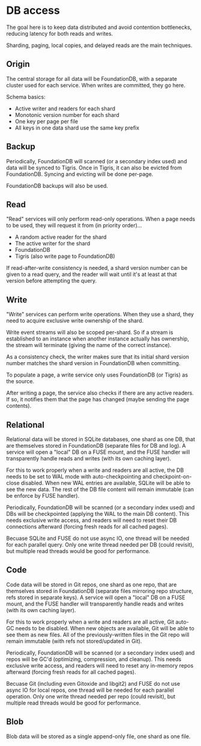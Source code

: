 # DB access

The goal here is to keep data distributed and avoid contention bottlenecks, reducing latency for both reads and writes.

Sharding, paging, local copies, and delayed reads are the main techniques.

## Origin

The central storage for all data will be FoundationDB, with a separate cluster used for each service. When writes are committed, they go here.

Schema basics:

- Active writer and readers for each shard
- Monotonic version number for each shard
- One key per page per file
- All keys in one data shard use the same key prefix

## Backup

Periodically, FoundationDB will scanned (or a secondary index used) and data will be synced to Tigris. Once in Tigris, it can also be evicted from FoundationDB. Syncing and evicting will be done per-page.

FoundationDB backups will also be used.

## Read

"Read" services will only perform read-only operations. When a page needs to be used, they will request it from (in priority order)...

- A random active reader for the shard
- The active writer for the shard
- FoundationDB
- Tigris (also write page to FoundationDB)

If read-after-write consistency is needed, a shard version number can be given to a read query, and the reader will wait until it's at least at that version before attempting the query.

## Write

"Write" services can perform write operations. When they use a shard, they need to acquire exclusive write ownership of the shard.

Write event streams will also be scoped per-shard. So if a stream is established to an instance when another instance actually has ownership, the stream will terminate (giving the name of the correct instance).

As a consistency check, the writer makes sure that its initial shard version number matches the shard version in FoundationDB when committing.

To populate a page, a write service only uses FoundationDB (or Tigris) as the source.

After writing a page, the service also checks if there are any active readers. If so, it notifies them that the page has changed (maybe sending the page contents).

## Relational

Relational data will be stored in SQLite databases, one shard as one DB, that are themselves stored in FoundationDB (separate files for DB and log). A service will open a "local" DB on a FUSE mount, and the FUSE handler will transparently handle reads and writes (with its own caching layer).

For this to work properly when a write and readers are all active, the DB needs to be set to WAL mode with auto-checkpointing and checkpoint-on-close disabled. When new WAL entries are available, SQLite will be able to see the new data. The rest of the DB file content will remain immutable (can be enforce by FUSE handler).

Periodically, FoundationDB will be scanned (or a secondary index used) and DBs will be checkpointed (applying the WAL to the main DB content). This needs exclusive write access, and readers will need to reset their DB connections afterward (forcing fresh reads for all cached pages).

Becuase SQLite and FUSE do not use async IO, one thread will be needed for each parallel query. Only one write thread needed per DB (could revisit), but multiple read threads would be good for performance.

## Code

Code data will be stored in Git repos, one shard as one repo, that are themselves stored in FoundationDB (separate files mirroring repo structure, refs stored in separate keys). A service will open a "local" DB on a FUSE mount, and the FUSE handler will transparently handle reads and writes (with its own caching layer).

For this to work properly when a write and readers are all active, Git auto-GC needs to be disabled. When new objects are available, Git will be able to see them as new files. All of the previously-written files in the Git repo will remain immutable (with refs not stored/updated in Git).

Periodically, FoundationDB will be scanned (or a secondary index used) and repos will be GC'd (optimizing, compression, and cleanup). This needs exclusive write access, and readers will need to reset any in-memory repos afterward (forcing fresh reads for all cached pages).

Becuase Git (including even Gitoxide and libgit2) and FUSE do not use async IO for local repos, one thread will be needed for each parallel operation. Only one write thread needed per repo (could revisit), but multiple read threads would be good for performance.

## Blob

Blob data will be stored as a single append-only file, one shard as one file.
